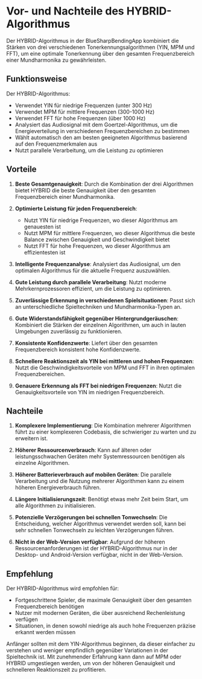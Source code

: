 # Vor- und Nachteile des HYBRID-Algorithmus

Der HYBRID-Algorithmus in der BlueSharpBendingApp kombiniert die Stärken von drei verschiedenen Tonerkennungsalgorithmen (YIN, MPM und FFT), um eine optimale Tonerkennung über den gesamten Frequenzbereich einer Mundharmonika zu gewährleisten.

## Funktionsweise

Der HYBRID-Algorithmus:
- Verwendet YIN für niedrige Frequenzen (unter 300 Hz)
- Verwendet MPM für mittlere Frequenzen (300-1000 Hz)
- Verwendet FFT für hohe Frequenzen (über 1000 Hz)
- Analysiert das Audiosignal mit dem Goertzel-Algorithmus, um die Energieverteilung in verschiedenen Frequenzbereichen zu bestimmen
- Wählt automatisch den am besten geeigneten Algorithmus basierend auf den Frequenzmerkmalen aus
- Nutzt parallele Verarbeitung, um die Leistung zu optimieren

## Vorteile

1. **Beste Gesamtgenauigkeit**: Durch die Kombination der drei Algorithmen bietet HYBRID die beste Genauigkeit über den gesamten Frequenzbereich einer Mundharmonika.

2. **Optimierte Leistung für jeden Frequenzbereich**:
   - Nutzt YIN für niedrige Frequenzen, wo dieser Algorithmus am genauesten ist
   - Nutzt MPM für mittlere Frequenzen, wo dieser Algorithmus die beste Balance zwischen Genauigkeit und Geschwindigkeit bietet
   - Nutzt FFT für hohe Frequenzen, wo dieser Algorithmus am effizientesten ist

3. **Intelligente Frequenzanalyse**: Analysiert das Audiosignal, um den optimalen Algorithmus für die aktuelle Frequenz auszuwählen.

4. **Gute Leistung durch parallele Verarbeitung**: Nutzt moderne Mehrkernprozessoren effizient, um die Leistung zu optimieren.

5. **Zuverlässige Erkennung in verschiedenen Spielsituationen**: Passt sich an unterschiedliche Spieltechniken und Mundharmonika-Typen an.

6. **Gute Widerstandsfähigkeit gegenüber Hintergrundgeräuschen**: Kombiniert die Stärken der einzelnen Algorithmen, um auch in lauten Umgebungen zuverlässig zu funktionieren.

7. **Konsistente Konfidenzwerte**: Liefert über den gesamten Frequenzbereich konsistent hohe Konfidenzwerte.

8. **Schnellere Reaktionszeit als YIN bei mittleren und hohen Frequenzen**: Nutzt die Geschwindigkeitsvorteile von MPM und FFT in ihren optimalen Frequenzbereichen.

9. **Genauere Erkennung als FFT bei niedrigen Frequenzen**: Nutzt die Genauigkeitsvorteile von YIN im niedrigen Frequenzbereich.

## Nachteile

1. **Komplexere Implementierung**: Die Kombination mehrerer Algorithmen führt zu einer komplexeren Codebasis, die schwieriger zu warten und zu erweitern ist.

2. **Höherer Ressourcenverbrauch**: Kann auf älteren oder leistungsschwachen Geräten mehr Systemressourcen benötigen als einzelne Algorithmen.

3. **Höherer Batterieverbrauch auf mobilen Geräten**: Die parallele Verarbeitung und die Nutzung mehrerer Algorithmen kann zu einem höheren Energieverbrauch führen.

4. **Längere Initialisierungszeit**: Benötigt etwas mehr Zeit beim Start, um alle Algorithmen zu initialisieren.

5. **Potenzielle Verzögerungen bei schnellen Tonwechseln**: Die Entscheidung, welcher Algorithmus verwendet werden soll, kann bei sehr schnellen Tonwechseln zu leichten Verzögerungen führen.

6. **Nicht in der Web-Version verfügbar**: Aufgrund der höheren Ressourcenanforderungen ist der HYBRID-Algorithmus nur in der Desktop- und Android-Version verfügbar, nicht in der Web-Version.

## Empfehlung

Der HYBRID-Algorithmus wird empfohlen für:
- Fortgeschrittene Spieler, die maximale Genauigkeit über den gesamten Frequenzbereich benötigen
- Nutzer mit modernen Geräten, die über ausreichend Rechenleistung verfügen
- Situationen, in denen sowohl niedrige als auch hohe Frequenzen präzise erkannt werden müssen

Anfänger sollten mit dem YIN-Algorithmus beginnen, da dieser einfacher zu verstehen und weniger empfindlich gegenüber Variationen in der Spieltechnik ist. Mit zunehmender Erfahrung kann dann auf MPM oder HYBRID umgestiegen werden, um von der höheren Genauigkeit und schnelleren Reaktionszeit zu profitieren.